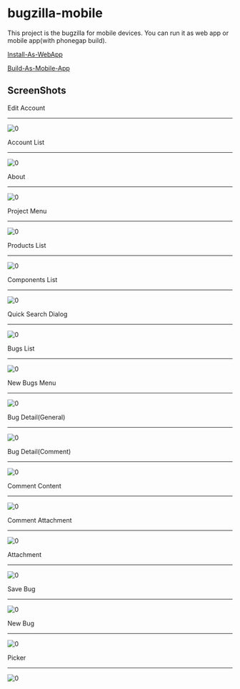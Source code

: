 bugzilla-mobile
===============

This project  is the bugzilla for mobile devices. You can run it as web app or mobile app(with phonegap build).

[Install-As-WebApp](https://github.com/xianjimli/bugzilla-mobile/wiki/Install-As-WebApp)

[Build-As-Mobile-App](https://github.com/xianjimli/bugzilla-mobile/wiki/Build-As-Mobile-App)


ScreenShots
---------------------------------

Edit Account
***
![0](https://github.com/xianjimli/bugzilla-mobile/raw/master/screenshots/20140111160056.png)

Account List
***
![0](https://github.com/xianjimli/bugzilla-mobile/raw/master/screenshots/20140111160133.png)

About
***
![0](https://github.com/xianjimli/bugzilla-mobile/raw/master/screenshots/20140111160256.png)

Project Menu
***
![0](https://github.com/xianjimli/bugzilla-mobile/raw/master/screenshots/20140111160703.png)

Products List
***
![0](https://github.com/xianjimli/bugzilla-mobile/raw/master/screenshots/20140111160713.png)

Components List
***
![0](https://github.com/xianjimli/bugzilla-mobile/raw/master/screenshots/20140111160749.png)

Quick Search Dialog
***
![0](https://github.com/xianjimli/bugzilla-mobile/raw/master/screenshots/20140111160721.png)

Bugs List
***
![0](https://github.com/xianjimli/bugzilla-mobile/raw/master/screenshots/20140111160805.png)

New Bugs Menu
***
![0](https://github.com/xianjimli/bugzilla-mobile/raw/master/screenshots/20140111160815.png)

Bug Detail(General)
***
![0](https://github.com/xianjimli/bugzilla-mobile/raw/master/screenshots/20140111160830.png)

Bug Detail(Comment)
***
![0](https://github.com/xianjimli/bugzilla-mobile/raw/master/screenshots/20140111160840.png)

Comment Content
***
![0](https://github.com/xianjimli/bugzilla-mobile/raw/master/screenshots/20140111161027.png)

Comment Attachment
***
![0](https://github.com/xianjimli/bugzilla-mobile/raw/master/screenshots/20140111161037.png)

Attachment
***
![0](https://github.com/xianjimli/bugzilla-mobile/raw/master/screenshots/20140111161106.png)


Save Bug
***
![0](https://github.com/xianjimli/bugzilla-mobile/raw/master/screenshots/20140111161158.png)

New Bug
***
![0](https://github.com/xianjimli/bugzilla-mobile/raw/master/screenshots/20140111162310.png)

Picker
***
![0](https://github.com/xianjimli/bugzilla-mobile/raw/master/screenshots/20140111162325.png)
